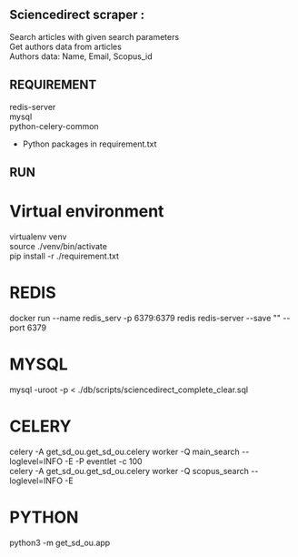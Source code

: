 ## Sciencedirect scraper :

Search articles with given search parameters  
Get authors data from articles  
Authors data: Name, Email, Scopus_id


## REQUIREMENT

redis-server  
mysql  
python-celery-common  
+ Python packages in requirement.txt

## RUN

# Virtual environment
virtualenv venv  
source ./venv/bin/activate  
pip install -r ./requirement.txt  
# REDIS
docker run --name redis_serv -p 6379:6379 redis redis-server --save "" --port 6379

# MYSQL
mysql -uroot -p < ./db/scripts/sciencedirect_complete_clear.sql 

# CELERY
celery -A get_sd_ou.get_sd_ou.celery worker -Q main_search --loglevel=INFO -E -P eventlet -c 100  
celery -A get_sd_ou.get_sd_ou.celery worker -Q scopus_search --loglevel=INFO -E

# PYTHON
python3 -m get_sd_ou.app
